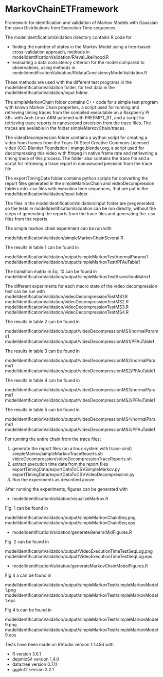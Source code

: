 # MarkovChainETFramework

Framework for identification and validation of Markov Models with Gaussian Emission Distributions from Execution Time sequences.

The modelIdentificationValidation directory contains R code for 
- finding the number of states in the Markov Model using a tree-based cross-validation approach, methods in modelIdentificationValidation/R/evalLikelihood.R
- evaluating a data consistency criterion for the model compared to observations, using methods in modelidendificationValidation/R/dataConsistencyModelValidation.R

These methods are used with the different test programs in the modelIdentificationValidation folder, for test data in the modelIdentificationValidation/input folder.

The simpleMarkovChain folder contains C++ code for a simple test program with known Markov Chain properties, a script used for running and retrieving timing traces from the compiled executable on a Raspberry Pi 3B+ with Arch Linux ARM patched with PREEMPT_RT, and a script for retrieving trace reports in nanosecond precision from the trace files. The traces are available in the folder simpleMarkovChain/traces.

The videoDecompression folder contains a python script for creating a video from frames from the Tears Of Steel Creative Commons Licensed video (CC) Blender Foundation | mango.blender.org, a script used for decompressing this video with ffmpeg in native frame rate and retrievning a timing trace of this process. The folder also contains the trace file and a script for retrieving a trace report in nanosecond precision from the trace file.

The exportTimingData folder contains python scripts for converting the report files generated in the simpleMarkovChain and videoDecompression folders into .csv files with execution time sequences, that are put in the modelIdentificationValidation/input folder.

The files in the modelIdentificationValidation/input folder are pregenerated, so the tests in modelIdentificationValidation can be run directly, without the steps of generating the reports from the trace files and generating the .csv files from the reports.

The simple markov chain experiment can be run with

modelIdentificationValidation/simpleMarkovChainSeveral.R

The results in table 1 can be found in 

modelIdentificationValidation/output/simpleMarkovTest/normalParams1
modelIdentificationValidation/output/simpleMarkovTest/PFAuTable1

The transition matrix in Eq. 10 can be found in 
modelIdentificationValidation/output/simpleMarkovTest/transitionMatrix1

The different experiments for each macro state of the video decompression test can be run with
modelIdentificationValidation/videoDecompressionTestMS1.R
modelIdentificationValidation/videoDecompressionTestMS2.R
modelIdentificationValidation/videoDecompressionTestMS3.R
modelIdentificationValidation/videoDecompressionTestMS4.R

The results in table 2 can be found in

modelIdentificationValidation/output/videoDecompressionMS1/normalParams1
modelIdentificationValidation/output/videoDecompressionMS1/PFAuTable1

The results in table 3 can be found in

modelIdentificationValidation/output/videoDecompressionMS2/normalParams1
modelIdentificationValidation/output/videoDecompressionMS2/PFAuTable1

The results in table 4 can be found in

modelIdentificationValidation/output/videoDecompressionMS3/normalParams1
modelIdentificationValidation/output/videoDecompressionMS3/PFAuTable1

The results in table 5 can be found in

modelIdentificationValidation/output/videoDecompressionMS4/normalParams1
modelIdentificationValidation/output/videoDecompressionMS4/PFAuTable1

For running the entire chain from the trace files:
1. generate the report files (on a linux system with trace-cmd)
simpleMarkov/simpleMarkovTraceReports.sh
videoDecompression/videoDecompressionTraceReports.sh
2. extract execution time data from the report files
exportTimingData/exportDataToCSVSimpleMarkov.py
exportTimingData/exportDataToCSVVideoDecompression.py
3. Run the experiments as described above

After running the experiments, figures can be generated with 
- modelIdentificationValidation/visualizeMarkov.R

Fig. 1 can be found in
 
modelIdentificationValidation/output/simpleMarkovChainSeq.png
modelIdentificationValidation/output/simpleMarkovChainSeq.eps

- modelIdentificationValidation/generateGeneralMidFigures.R

Fig. 2 can be found in 

modelIdentificationValidation/output/VideoExecutionTimeTestSeqLog.png
modelIdentificationValidation/output/VideoExecutionTimeTestSeqLog.eps

- modelIdentificationValidation/generateMarkovChainModelFigures.R

Fig 4 a can be found in 

modelIdentificationValidation/output/simpleMarkovTest/simpleMarkovModel1.png
modelIdentificationValidation/output/simpleMarkovTest/simpleMarkovModel1.eps

Fig 4 b can be found in 

modelIdentificationValidation/output/simpleMarkovTest/simpleMarkovModel9.png
modelIdentificationValidation/output/simpleMarkovTest/simpleMarkovModel9.eps

Tests have been made on RStudio version 1.1.456 with 
- R version 3.6.1
- depmixS4 version 1.4.0
- data.tree version 0.7.11
- ggplot2 version 3.2.1
